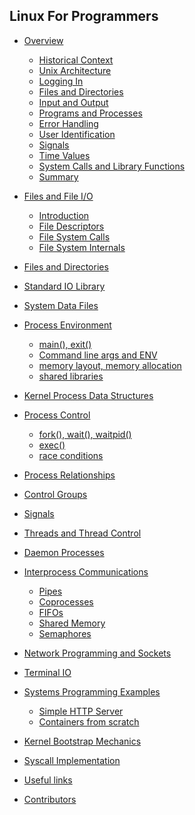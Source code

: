 ## Linux For Programmers

* [Overview](Overview/README.md)
    * [Historical Context](Overview/history.md)
    * [Unix Architecture](Overview/arch.md)
    * [Logging In](Overview/login.md)
    * [Files and Directories](Overview/files-and-directories.md)
    * [Input and Output](Overview/input-output.md)
    * [Programs and Processes](Overview/programs-processes.md)
    * [Error Handling](Overview/error-handling.md)
    * [User Identification](Overview/user-identification.md)
    * [Signals](Overview/signals.md)
    * [Time Values](Overview/time-values.md)
    * [System Calls and Library Functions](Overview/syscalls-library.md)
    * [Summary](Overview/summary.md)
* [Files and File I/O](Files/README.md)
    * [Introduction](Files/introduction.md)
    * [File Descriptors](Files/file-descriptors.md)
    * [File System Calls](Files/file-system-calls.md)
    * [File System Internals]()
* [Files and Directories]()
* [Standard IO Library]()
* [System Data Files]()
* [Process Environment]()
    * [main(), exit()]()
    * [Command line args and ENV]()
    * [memory layout, memory allocation]()
    * [shared libraries]()
* [Kernel Process Data Structures]()
* [Process Control]()
    * [fork(), wait(), waitpid()]()
    * [exec()]()
    * [race conditions]()
* [Process Relationships]()
* [Control Groups]()
* [Signals]()
* [Threads and Thread Control]()
* [Daemon Processes]()
* [Interprocess Communications]()
    * [Pipes]()
    * [Coprocesses]()
    * [FIFOs]()
    * [Shared Memory]()
    * [Semaphores]()
* [Network Programming and Sockets]()
* [Terminal IO]()
* [Systems Programming Examples]()
    * [Simple HTTP Server]()
    * [Containers from scratch]()


* [Kernel Bootstrap Mechanics]()
* [Syscall Implementation]()

* [Useful links](LINKS.md)
* [Contributors](contributors.md)
